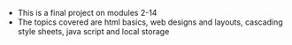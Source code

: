 - This is a final project on modules 2-14
- The topics covered are html basics, web designs and layouts, cascading style sheets, java script and local storage

